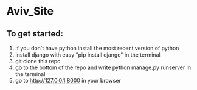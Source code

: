 # Aviv_Site

## To get started:

 1. If you don't have python install the most recent version of python 
 2. Install django with easy "pip install django" in the terminal
 3. git clone this repo
 4. go to the bottom of the repo and write python manage.py runserver in the terminal
 5. go to http://127.0.0.1:8000 in your browser
 
